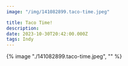 ```yaml
---
image: "/img/141082899.taco-time.jpeg"

title: Taco Time!
description: 
date: 2023-10-30T20:42:00.000Z
tags: Indy
---
```

{% image "./141082899.taco-time.jpeg", "" %}